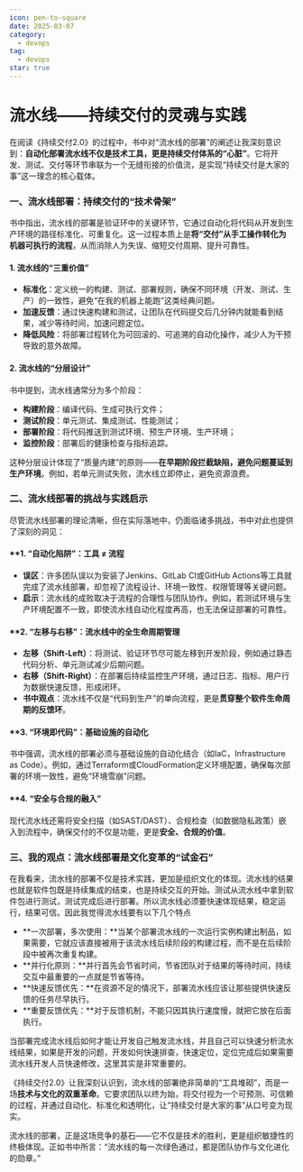 ```yaml
---
icon: pen-to-square
date: 2025-03-07
category:
  - devops
tag:
  - devops
star: true
---
```


# 流水线——持续交付的灵魂与实践



在阅读《持续交付2.0》的过程中，书中对“流水线的部署”的阐述让我深刻意识到：**自动化部署流水线不仅是技术工具，更是持续交付体系的“心脏”**。它将开发、测试、交付等环节串联为一个无缝衔接的价值流，是实现“持续交付是大家的事”这一理念的核心载体。



### **一、流水线部署：持续交付的“技术骨架”**

书中指出，流水线的部署是验证环中的关键环节，它通过自动化将代码从开发到生产环境的路径标准化、可重复化。这一过程本质上是**将“交付”从手工操作转化为机器可执行的流程**，从而消除人为失误、缩短交付周期、提升可靠性。

#### **1. 流水线的“三重价值”**
- **标准化**：定义统一的构建、测试、部署规则，确保不同环境（开发、测试、生产）的一致性，避免“在我的机器上能跑”这类经典问题。
- **加速反馈**：通过快速构建和测试，让团队在代码提交后几分钟内就能看到结果，减少等待时间，加速问题定位。
- **降低风险**：将部署过程转化为可回滚的、可追溯的自动化操作，减少人为干预导致的意外故障。

#### **2. 流水线的“分层设计”**
书中提到，流水线通常分为多个阶段：
- **构建阶段**：编译代码、生成可执行文件；
- **测试阶段**：单元测试、集成测试、性能测试；
- **部署阶段**：将代码推送到测试环境、预生产环境、生产环境；
- **监控阶段**：部署后的健康检查与指标追踪。

这种分层设计体现了“质量内建”的原则——**在早期阶段拦截缺陷，避免问题蔓延到生产环境**。例如，若单元测试失败，流水线立即停止，避免资源浪费。



### **二、流水线部署的挑战与实践启示**

尽管流水线部署的理论清晰，但在实际落地中，仍面临诸多挑战，书中对此也提供了深刻的洞见：

#### **1. **“自动化陷阱”：工具 ≠ 流程**
- **误区**：许多团队误以为安装了Jenkins、GitLab CI或GitHub Actions等工具就完成了流水线部署，却忽视了流程设计、环境一致性、权限管理等关键问题。
- **启示**：流水线的成败取决于流程的合理性与团队协作。例如，若测试环境与生产环境配置不一致，即使流水线自动化程度再高，也无法保证部署的可靠性。

#### **2. **“左移与右移”：流水线中的全生命周期管理**
- **左移（Shift-Left）**：将测试、验证环节尽可能左移到开发阶段，例如通过静态代码分析、单元测试减少后期问题。
- **右移（Shift-Right）**：在部署后持续监控生产环境，通过日志、指标、用户行为数据快速反馈，形成闭环。
- **书中观点**：流水线不仅是“代码到生产”的单向流程，更是**贯穿整个软件生命周期的反馈环**。

#### **3. **“环境即代码”：基础设施的自动化**
书中强调，流水线的部署必须与基础设施的自动化结合（如IaC，Infrastructure as Code）。例如，通过Terraform或CloudFormation定义环境配置，确保每次部署的环境一致性，避免“环境雪崩”问题。

#### **4. **“安全与合规的融入”**
现代流水线还需将安全扫描（如SAST/DAST）、合规检查（如数据隐私政策）嵌入到流程中，确保交付的不仅是功能，更是**安全、合规的价值**。



### **三、我的观点：流水线部署是文化变革的“试金石”**

在我看来，流水线的部署不仅是技术实践，更加是组织文化的体现。流水线的结果也就是软件包既是持续集成的结束，也是持续交互的开始。测试从流水线中拿到软件包进行测试，测试完成后进行部署。所以流水线必须要快速体现结果，稳定运行，结果可信。因此我觉得流水线要有以下几个特点

- **一次部署，多次使用：**当某个部署流水线的一次运行实例构建出制品，如果需要，它就应该直接被用于该流水线后续阶段的构建过程，而不是在后续阶段中被再次重复构建。
- **并行化原则：**并行首先会节省时间，节省团队对于结果的等待时间，持续交互中最重要的一点就是节省等待。
- **快速反馈优先：**在资源不足的情况下，部署流水线应该让那些提供快速反馈的任务尽早执行。
- **重要反馈优先：**对于反馈机制，不能只因其执行速度慢，就把它放在后面执行。



当部署完成流水线后如何才能让开发自己触发流水线，并且自己可以快速分析流水线结果，如果是开发的问题，开发如何快速排查，快速定位，定位完成后如果需要流水线开发人员快速修改，这里其实是非常重要的。

《持续交付2.0》让我深刻认识到，流水线的部署绝非简单的“工具堆砌”，而是一场**技术与文化的双重革命**。它要求团队以终为始，将交付视为一个可预测、可信赖的过程，并通过自动化、标准化和透明化，让“持续交付是大家的事”从口号变为现实。

流水线的部署，正是这场竞争的基石——它不仅是技术的胜利，更是组织敏捷性的终极体现。正如书中所言：“流水线的每一次绿色通过，都是团队协作与文化进化的勋章。”